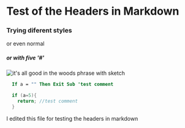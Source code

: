 # Test of the Headers in Markdown
### Trying diferent styles
or even normal
##### or with five '#'

![it's all good in the woods phrase with sketch](https://images.freeimages.com/image/previews/4fb/goodwoods-quote-badge-5690480.png)

``` vb
  If a = "" Then Exit Sub 'test comment
```
``` c#
  if (a=5){
    return; //test comment
  }
```

I edited this file for testing the headers in markdown
